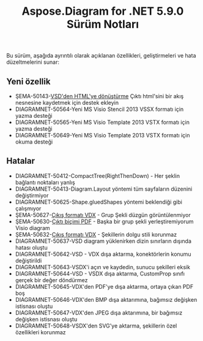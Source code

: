 ﻿---
title: Aspose.Diagram for .NET 5.9.0 Sürüm Notları
type: docs
weight: 10
url: /tr/net/aspose-diagram-for-net-5-9-0-release-notes/
---
Bu sürüm, aşağıda ayrıntılı olarak açıklanan özellikleri, geliştirmeleri ve hata düzeltmelerini sunar:
## **Yeni özellik**
- ŞEMA-50143-[VSD'den HTML'ye dönüştürme](https://docs.aspose.com/diagram/net/convert-visio-to-html/) Çıktı html'sini bir akış nesnesine kaydetmek için destek ekleyin
- DIAGRAMNET-50564-Yeni MS Visio Stencil 2013 VSSX formatı için yazma desteği
- DIAGRAMNET-50565-Yeni MS Visio Template 2013 VSTX formatı için yazma desteği
- DIAGRAMNET-50649-Yeni MS Visio Template 2013 VSTX formatı için okuma desteği
## **Hatalar**
- DIAGRAMNET-50412-CompactTree(RightThenDown) - Her şeklin bağlantı noktaları yanlış
- DIAGRAMNET-50413-Diagram.Layout yöntemi tüm sayfaların düzenini değiştirmiyor
- DIAGRAMNET-50625-Shape.gluedShapes yöntemi beklendiği gibi çalışmıyor
- ŞEMA-50627-[Çıkış formatı VDX](https://docs.aspose.com/diagram/net/convert-visio-to-other-files/) - Grup Şekli düzgün görüntülenmiyor
- ŞEMA-50630-[Çıktı biçimi PDF](https://docs.aspose.com/diagram/net/convert-visio-to-pdf/) - Başka bir grup şekli yerleştiremiyorum Visio diagram
- ŞEMA-50632-[Çıkış formatı VDX](https://docs.aspose.com/diagram/net/convert-visio-to-other-files/) - Şekillerin dolgu stili korunmaz
- DIAGRAMNET-50637-VSD diagram yüklenirken dizin sınırların dışında hatası oluştu
- DIAGRAMNET-50642-VSD - VDX dışa aktarma, konektörlerin konumu değiştirildi
- DIAGRAMNET-50643-VSDX'i açın ve kaydedin, sunucu şekilleri eksik
- DIAGRAMNET-50644-VSD - VSDX dışa aktarma, CustomProp sınıfı gerçek bir değer döndürmez
- DIAGRAMNET-50645-VDX'den PDF'ye dışa aktarma, ortaya çıkan PDF boş
- DIAGRAMNET-50646-VDX'den BMP dışa aktarımına, bağımsız değişken istisnası oluştu
- DIAGRAMNET-50647-VDX'den JPEG dışa aktarımına, bir bağımsız değişken istisnası oluştu
- DIAGRAMNET-50648-VSDX'den SVG'ye aktarma, şekillerin özel özellikleri korunmaz
